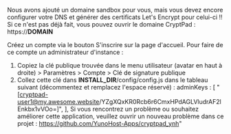 Nous avons ajouté un domaine sandbox pour vous, mais vous devez encore configurer votre DNS et générer des certificats Let's Encrypt pour celui-ci !!
Si ce n'est pas déjà fait, vous pouvez ouvrir le domaine CryptPad : https://__DOMAIN__

Créez un compte via le bouton S'inscrire sur la page d'accueil. Pour faire de ce compte un administrateur d'instance :
1. Copiez la clé publique trouvée dans le menu utilisateur (avatar en haut à droite) > Paramètres > Compte > Clé de signature publique
2. Collez cette clé dans __INSTALL_DIR__/config/config.js dans le tableau suivant (décommentez et remplacez l'espace réservé) :
adminKeys : [
"[cryptpad-user1@my.awesome.website/YZgXQxKR0Rcb6r6CmxHPdAGLVludrAF2lEnkbx1vVOo=]",
],
Si vous rencontrez un problème ou souhaitez améliorer cette application, veuillez ouvrir un nouveau problème dans ce projet : https://github.com/YunoHost-Apps/cryptpad_ynh"